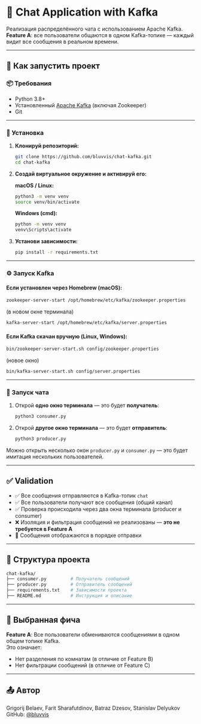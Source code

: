 
# 💬 Chat Application with Kafka

Реализация распределённого чата с использованием Apache Kafka.  
**Feature A**: все пользователи общаются в одном Kafka-топике — каждый видит все сообщения в реальном времени.

---

## 🚀 Как запустить проект

### 📦 Требования

- Python 3.8+
- Установленный [Apache Kafka](https://kafka.apache.org/quickstart) (включая Zookeeper)
- Git

---

### 🔧 Установка

1. **Клонируй репозиторий:**

   ```bash
   git clone https://github.com/bluvvis/chat-kafka.git
   cd chat-kafka
   ```

2. **Создай виртуальное окружение и активируй его:**

   **macOS / Linux:**

   ```bash
   python3 -m venv venv
   source venv/bin/activate
   ```

   **Windows (cmd):**

   ```bash
   python -m venv venv
   venv\Scripts\activate
   ```

3. **Установи зависимости:**

   ```bash
   pip install -r requirements.txt
   ```

---

### ⚙️ Запуск Kafka

#### Если установлен через Homebrew (macOS):

```bash
zookeeper-server-start /opt/homebrew/etc/kafka/zookeeper.properties
```

(в новом окне терминала)

```bash
kafka-server-start /opt/homebrew/etc/kafka/server.properties
```

#### Если Kafka скачан вручную (Linux, Windows):

```bash
bin/zookeeper-server-start.sh config/zookeeper.properties
```

(новое окно)

```bash
bin/kafka-server-start.sh config/server.properties
```

---

### 💬 Запуск чата

1. Открой **одно окно терминала** — это будет **получатель**:

   ```bash
   python3 consumer.py
   ```

2. Открой **другое окно терминала** — это будет **отправитель**:

   ```bash
   python3 producer.py
   ```

Можно открыть несколько окон `producer.py` и `consumer.py` — это будет имитация нескольких пользователей.

---

## ✅ Validation

- ✅ Все сообщения отправляются в Kafka-топик `chat`
- ✅ Все пользователи получают все сообщения (общий канал)
- ✅ Проверка происходила через два окна терминала (producer и consumer)
- ❌ Изоляция и фильтрация сообщений не реализованы — **это не требуется в Feature A**
- 📄 Сообщения отображаются в порядке отправки

---

## 📁 Структура проекта

```bash
chat-kafka/
├── consumer.py         # Получатель сообщений
├── producer.py         # Отправитель сообщений
├── requirements.txt    # Зависимости проекта
├── README.md           # Инструкция и описание
```

---

## 📌 Выбранная фича

**Feature A**: Все пользователи обмениваются сообщениями в одном общем топике Kafka.  
Это означает:

- Нет разделения по комнатам (в отличие от Feature B)
- Нет фильтрации сообщений (в отличие от Feature C)

---

## 📤 Автор

Grigorij Belaev, Farit Sharafutdinov, Batraz Dzesov, Stanislav Delyukov  
GitHub: [@bluvvis](https://github.com/bluvvis)
```

